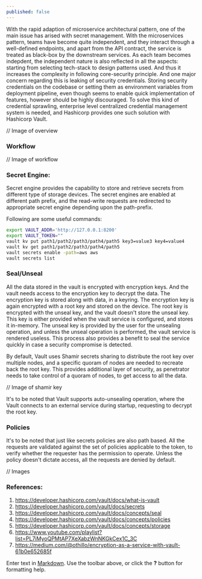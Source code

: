 ```yaml
---
published: false
---
```

With the rapid adaption of microservice architectural pattern, one of the main issue has arised with secret management. With the microservices pattern, teams have become quite independent, and they interact through a well-defined endpoints, and apart from the API contract, the service is treated as black-box by the downstream services. As each team becomes indepdent, the independent nature is also reflected in all the aspects: starting from selecting tech-stack to design patterns used. And thus it increases the complexity in following core-security principle. And one major concern regarding this is leaking of security credentials. Storing security credentials on the codebase or setting them as environment variables from deployment pipeline, even though seems to enable quick implementation of features, however should be highly discouraged. To solve this kind of credential sprawling, enterprise level centralized credential management system is needed, and Hashicorp provides one such solution with Hashicorp Vault.

// Image of overview

### Workflow
// Image of workflow

### Secret Engine:
Secret engine provides the capability to store and retrieve secrets from different type of storage devices. The secret engines are enabled at different path prefix, and the read-write requests are redirected to appropriate secret engine depending upon the path-prefix.

Following are some useful commands:
```sh
export VAULT_ADDR='http://127.0.0.1:8200'
export VAULT_TOKEN=""
vault kv put path1/path2/path3/path4/path5 key3=value3 key4=value4
vault kv get path1/path2/path3/path4/path5
vault secrets enable -path=aws aws
vault secrets list
```


### Seal/Unseal
All the data stored in the vault is encrypted with encryption keys. And the vault needs access to the encryption key to decrypt the data. The encryption key is stored along with data, in a keyring. The encryption key is again encrypted with a root key and stored on the device. The root key is encrypted with the unseal key, and the vault doesn't store the unseal key. This key is either provided when the vault service is configured, and stores it in-memory. The unseal key is provided by the user for the unsealing operation, and unless the unseal operation is performed, the vault service is rendered useless. This process also provides a benefit to seal the service quickly in case a security compromise is detected.

By default, Vault uses Shamir secrets sharing to distribute the root key over multiple nodes, and a specific quoram of nodes are needed to recreate back the root key. This provides additional layer of security, as penetrator needs to take control of a quoram of nodes, to get access to all the data.

// Image of shamir key

It's to be noted that Vault supports auto-unsealing operation, where the Vault connects to an external service during startup, requesting to decrypt the root key.

### Policies

It's to be noted that just like secrets policies are also path based. All the requests are validated against the set of policies applicable to the token, to verify whether the requester has the permission to operate. Unless the policy doesn't dictate access, all the requests are denied by default.

// Images

### References:
1. https://developer.hashicorp.com/vault/docs/what-is-vault
2. https://developer.hashicorp.com/vault/docs/secrets
3. https://developer.hashicorp.com/vault/docs/concepts/seal
4. https://developer.hashicorp.com/vault/docs/concepts/policies
5. https://developer.hashicorp.com/vault/docs/concepts/storage
6. https://www.youtube.com/playlist?list=PL7iMyoQPMtAP7XeXabzWnNKGkCex1C_3C
7. https://medium.com/@othillo/encryption-as-a-service-with-vault-61b0e652685f


Enter text in [Markdown](http://daringfireball.net/projects/markdown/). Use the toolbar above, or click the **?** button for formatting help.
